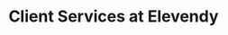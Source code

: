 ---
layout: default
image: dustin.jpg
name: Dustin Ljung
title: Client Services at Elevendy
order: 17

social:
    
---